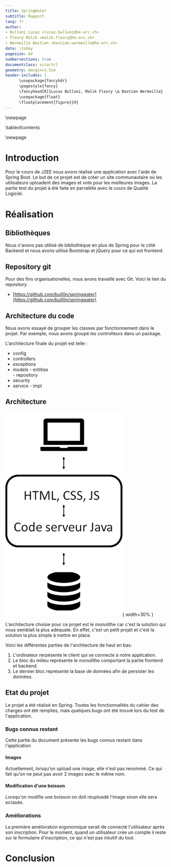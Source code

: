 ```yaml
---
title: SpringWater
subtitle: Rapport
lang: fr
author:
- Bulloni Lucas <lucas.bulloni@he-arc.ch>
- Fleury Malik <malik.fleury@he-arc.ch>
- Wermeille Bastien <bastien.wermeille@he-arc.ch>
date: \today
pagesize: A4
numbersections: true
documentclass: scrartcl
geometry: margin=2.5cm
header-includes: |
      \usepackage{fancyhdr}
      \pagestyle{fancy}
      \fancyhead[R]{Lucas Bulloni, Malik Fleury \& Bastien Wermeille}
      \usepackage{float}
      \floatplacement{figure}{H}
---
```


\newpage

\tableofcontents

\newpage

# Introduction

Pour le cours de J2EE nous avons réalisé une application avec l'aide de Spring Boot. Le but de ce projet est de créer un site communautaire où les utilisateurs uploadent des images et vote pour les meilleures images. La partie test du projet à été faite en parralèlle avec le cours de Qualité Logiciel.

# Réalisation 


## Bibliothèques

Nous n'avons pas utilisé de bibliothèque en plus de Spring pour le côté Backend et nous avons utilisé Bootstrap et jQuery pour ce qui est frontend.

## Repository git

Pour des fins organisationelles, nous avons travaillé avec Git. Voici le lien du repository

- [https://github.com/bull0n/springwater](https://github.com/bull0n/springwater) 

## Architecture du code

Nous avons essayé de grouper les classes par fonctionnement dans le projet. Par exemple, nous avons groupé les controlleurs dans un package.

L'architecture finale du projet est telle :

- config
- controllers
- exceptions
- models
      - entities  
      - repository
- security
- service
      - impl


## Architecture

![Architecture Monolithe](monolithe.jpg){ width=30% }

L'architecture choisie pour ce projet est le monolithe car c'est la solution qui nous semblait la plus adéquate. En effet, c'est un petit projet et c'est la solution la plus simple à mettre en place.

Voici les différentes parties de l'architecture de haut en bas:

1. L'ordinateur rerpésente le client qui se connecte à notre application.
1. Le bloc du milieu représente le monolithe comportant la partie frontend et backend.
1. Le dernier bloc représente la base de données afin de persister les données.

## Etat du projet

Le projet a été réalisé en Spring. Toutes les fonctionnalités du cahier des charges ont été remplies, mais quelques bugs ont été trouvé lors du test de l'application.

### Bugs connus restant

Cette partie du document présente les bugs connus restant dans l'application

#### Images

Actuellement, lorsqu'on upload une image, elle n'est pas renommé. Ce qui fait qu'on ne peut pas avoir 2 images avec le même nom.

#### Modification d'une boisson

Lorsqu'on modifie une boisson on doit réuploadé l'image sinon elle sera ecrasée.

### Améliorations

La première amélioration ergonomique serait de connecté l'utilisateur après son inscription. Pour le moment, quand un utilisateur crée un compte il reste sur le formulaire d'inscription, ce qui n'est pas intuitif du tout.

# Conclusion


